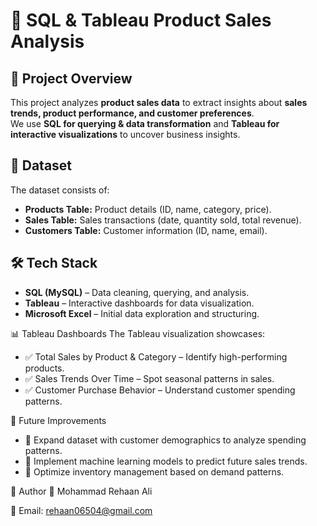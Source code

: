 # 🛒 SQL & Tableau Product Sales Analysis  

## 📌 Project Overview  
This project analyzes **product sales data** to extract insights about **sales trends, product performance, and customer preferences**.  
We use **SQL for querying & data transformation** and **Tableau for interactive visualizations** to uncover business insights.  

## 📂 Dataset  
The dataset consists of:  
- **Products Table:** Product details (ID, name, category, price).  
- **Sales Table:** Sales transactions (date, quantity sold, total revenue).  
- **Customers Table:** Customer information (ID, name, email).  

## 🛠️ Tech Stack  
- **SQL (MySQL)** – Data cleaning, querying, and analysis.  
- **Tableau** – Interactive dashboards for data visualization.  
- **Microsoft Excel** – Initial data exploration and structuring.  

📊 Tableau Dashboards
The Tableau visualization showcases:
-  ✅ Total Sales by Product & Category – Identify high-performing products.
-  ✅ Sales Trends Over Time – Spot seasonal patterns in sales.
-  ✅ Customer Purchase Behavior – Understand customer spending patterns.

🚀 Future Improvements
-  🔹 Expand dataset with customer demographics to analyze spending patterns.
-  🔹 Implement machine learning models to predict future sales trends.
-  🔹 Optimize inventory management based on demand patterns.

📌 Author
👤 Mohammad Rehaan Ali



📧 Email: rehaan06504@gmail.com
